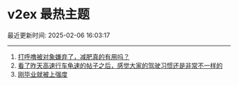 # v2ex 最热主题

最近更新时间: 2025-02-06 16:03:17

--- 
1. [打呼噜被对象嫌弃了，减肥真的有用吗？](https://www.v2ex.com/t/1109224) 
2. [看了昨天高速行车龟速的帖子之后，感觉大家的驾驶习惯还是非常不一样的](https://www.v2ex.com/t/1109246) 
3. [刚毕业就被上强度](https://www.v2ex.com/t/1109255) 
